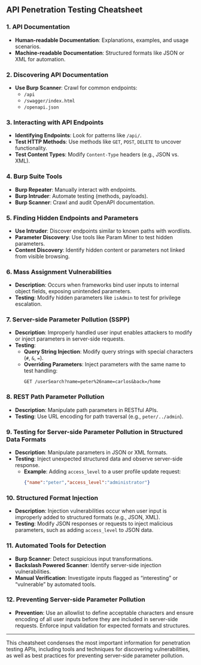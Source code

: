 ## API Penetration Testing Cheatsheet

### 1. API Documentation
- **Human-readable Documentation**: Explanations, examples, and usage scenarios.
- **Machine-readable Documentation**: Structured formats like JSON or XML for automation.

### 2. Discovering API Documentation
- **Use Burp Scanner**: Crawl for common endpoints:
  - `/api`
  - `/swagger/index.html`
  - `/openapi.json`

### 3. Interacting with API Endpoints
- **Identifying Endpoints**: Look for patterns like `/api/`.
- **Test HTTP Methods**: Use methods like `GET`, `POST`, `DELETE` to uncover functionality.
- **Test Content Types**: Modify `Content-Type` headers (e.g., JSON vs. XML).

### 4. Burp Suite Tools
- **Burp Repeater**: Manually interact with endpoints.
- **Burp Intruder**: Automate testing (methods, payloads).
- **Burp Scanner**: Crawl and audit OpenAPI documentation.

### 5. Finding Hidden Endpoints and Parameters
- **Use Intruder**: Discover endpoints similar to known paths with wordlists.
- **Parameter Discovery**: Use tools like Param Miner to test hidden parameters.
- **Content Discovery**: Identify hidden content or parameters not linked from visible browsing.

### 6. Mass Assignment Vulnerabilities
- **Description**: Occurs when frameworks bind user inputs to internal object fields, exposing unintended parameters.
- **Testing**: Modify hidden parameters like `isAdmin` to test for privilege escalation.

### 7. Server-side Parameter Pollution (SSPP)
- **Description**: Improperly handled user input enables attackers to modify or inject parameters in server-side requests.
- **Testing**:
  - **Query String Injection**: Modify query strings with special characters (`#`, `&`, `=`).
  - **Overriding Parameters**: Inject parameters with the same name to test handling:
    ```http
    GET /userSearch?name=peter%26name=carlos&back=/home
    ```

### 8. REST Path Parameter Pollution
- **Description**: Manipulate path parameters in RESTful APIs.
- **Testing**: Use URL encoding for path traversal (e.g., `peter/../admin`).

### 9. Testing for Server-side Parameter Pollution in Structured Data Formats
- **Description**: Manipulate parameters in JSON or XML formats.
- **Testing**: Inject unexpected structured data and observe server-side response.
  - **Example**: Adding `access_level` to a user profile update request:
    ```json
    {"name":"peter","access_level":"administrator"}
    ```

### 10. Structured Format Injection
- **Description**: Injection vulnerabilities occur when user input is improperly added to structured formats (e.g., JSON, XML).
- **Testing**: Modify JSON responses or requests to inject malicious parameters, such as adding `access_level` to JSON data.

### 11. Automated Tools for Detection
- **Burp Scanner**: Detect suspicious input transformations.
- **Backslash Powered Scanner**: Identify server-side injection vulnerabilities.
- **Manual Verification**: Investigate inputs flagged as “interesting” or “vulnerable” by automated tools.

### 12. Preventing Server-side Parameter Pollution
- **Prevention**: Use an allowlist to define acceptable characters and ensure encoding of all user inputs before they are included in server-side requests. Enforce input validation for expected formats and structures.

---

This cheatsheet condenses the most important information for penetration testing APIs, including tools and techniques for discovering vulnerabilities, as well as best practices for preventing server-side parameter pollution.
